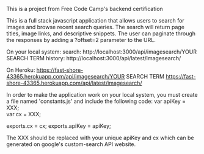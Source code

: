 This is a project from Free Code Camp's backend certification

This is a full stack javascript application that allows users to search for images and browse recent search queries. The search will return page titles, image links, and descriptive snippets. The user can paginate through the responses by adding a ?offset=2 parameter to the URL.

On your local system:
search: http://localhost:3000/api/imagesearch/YOUR SEARCH TERM
history: http://localhost:3000/api/latest/imagesearch/

On Heroku:
https://fast-shore-43365.herokuapp.com/api/imagesearch/YOUR SEARCH TERM
https://fast-shore-43365.herokuapp.com/api/latest/imagesearch/

In order to make the application work on your local system, you must create a file named 'constants.js' and include the following code:
var apiKey = XXX;	
var cx = XXX;

exports.cx = cx;
exports.apiKey = apiKey;

The XXX should be replaced with your unique apiKey and cx which can be generated on google's custom-search API website.



